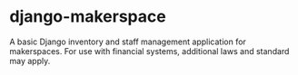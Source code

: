 # django-makerspace
A basic Django inventory and staff management application for makerspaces. For use with financial systems, additional laws and standard may apply.
